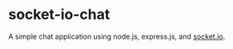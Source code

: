 # socket-io-chat

A simple chat application using node.js, express.js, and [socket.io][get-started].

[get-started]: https://socket.io/get-started/chat/